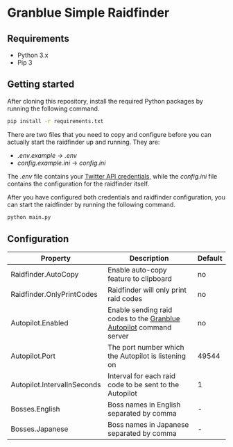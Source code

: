 # Granblue Simple Raidfinder

## Requirements
- Python 3.x
- Pip 3

## Getting started
After cloning this repository, install the required Python packages by running the following command.

```sh
pip install -r requirements.txt
```

There are two files that you need to copy and configure before you can actually start the raidfinder up and running. They are:
- *.env.example* -> *.env*
- *config.example.ini* -> *config.ini*

The *.env* file contains your [Twitter API credentials](https://apps.twitter.com/), while the *config.ini* file contains the configuration for the raidfinder itself.

After you have configured both credentials and raidfinder configuration, you can start the raidfinder by running the following command.

```sh
python main.py
```

## Configuration

| Property | Description | Default |
|----------|-------------|---------|
| Raidfinder.AutoCopy | Enable auto-copy feature to clipboard | no |
| Raidfinder.OnlyPrintCodes | Raidfinder will only print raid codes | no |
| Autopilot.Enabled | Enable sending raid codes to the [Granblue Autopilot](https://github.com/Frizz925/gbf-autopilot) command server | no |
| Autopilot.Port | The port number which the Autopilot is listening on | 49544 |
| Autopilot.IntervalInSeconds | Interval for each raid code to be sent to the Autopilot | 1 |
| Bosses.English | Boss names in English separated by comma | - |
| Bosses.Japanese | Boss names in Japanese separated by comma | - |
